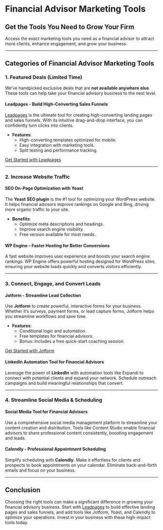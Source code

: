 # Financial Advisor Marketing Tools

## Get the Tools You Need to Grow Your Firm

Access the exact marketing tools you need as a financial advisor to attract more clients, enhance engagement, and grow your business.

---

## Categories of Financial Advisor Marketing Tools

### 1. Featured Deals (Limited Time)

We’ve handpicked exclusive deals that are **not available anywhere else**. These tools can help take your financial advisory business to the next level.

#### Leadpages - Build High-Converting Sales Funnels  
[Leadpages](https://bit.ly/LEadPages) is the ultimate tool for creating high-converting landing pages and sales funnels. With its intuitive drag-and-drop interface, you can confidently turn clicks into clients.  

- **Features**:  
  - High-converting templates optimized for mobile.
  - Easy integration with marketing tools.
  - Split testing and performance tracking.

[Get Started with Leadpages](https://bit.ly/LEadPages)

---

### 2. Increase Website Traffic

#### SEO On-Page Optimization with Yoast  
The **Yoast SEO plugin** is the #1 tool for optimizing your WordPress website. It helps financial advisors improve rankings on Google and Bing, driving more organic traffic to your site.

- **Benefits**:  
  - Optimize meta descriptions and headings.  
  - Improve search engine visibility.  
  - Free version available for most needs.

#### WP Engine – Faster Hosting for Better Conversions  
A fast website improves user experience and boosts your search engine rankings. WP Engine offers powerful hosting designed for WordPress sites, ensuring your website loads quickly and converts visitors efficiently.

---

### 3. Connect, Engage, and Convert Leads

#### Jotform - Streamline Lead Collection  
Use **Jotform** to create powerful, interactive forms for your business. Whether it’s surveys, payment forms, or lead capture forms, Jotform helps you streamline workflows and save time.

- **Features**:  
  - Conditional logic and automation.  
  - Free templates for financial advisors.  
  - Bonus: Includes a free quick-start coaching session.

[Get Started with Jotform](https://bit.ly/LEadPages)

#### LinkedIn Automation Tool for Financial Advisors  
Leverage the power of **LinkedIn** with automation tools like Expandi to connect with potential clients and expand your network. Schedule outreach campaigns and build meaningful relationships that convert.

---

### 4. Streamline Social Media & Scheduling

#### Social Media Tool for Financial Advisors  
Use a comprehensive social media management platform to streamline your content creation and distribution. Tools like Content Studio enable financial advisors to share professional content consistently, boosting engagement and leads.

#### Calendly - Professional Appointment Scheduling  
Simplify scheduling with **Calendly**. Make it effortless for clients and prospects to book appointments on your calendar. Eliminate back-and-forth emails and focus on your business.

---

## Conclusion

Choosing the right tools can make a significant difference in growing your financial advisory business. Start with [Leadpages](https://bit.ly/LEadPages) to build effective landing pages and sales funnels, and add tools like Jotform, Yoast, and Calendly to optimize your operations. Invest in your business with these high-impact tools today.

